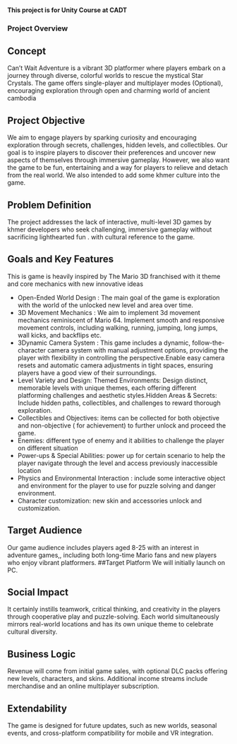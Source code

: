 #### This project is for Unity Course at CADT
### Project Overview
## Concept
Can’t Wait Adventure is a vibrant 3D platformer where players embark on a journey through diverse, colorful worlds to rescue the mystical Star Crystals. The game offers single-player and multiplayer modes (Optional), encouraging exploration through open and charming world of ancient cambodia 
## Project Objective
We aim to engage players by sparking curiosity and encouraging exploration through secrets, challenges, hidden levels, and collectibles. Our goal is to inspire players to discover their preferences and uncover new aspects of themselves through immersive gameplay. However, we also want the game to be fun, entertaining and a way for players to relieve and detach from the real world. We also intended to add some khmer culture into the game.
## Problem Definition
The project addresses the lack of interactive, multi-level 3D games by khmer developers who seek challenging, immersive gameplay without sacrificing lighthearted fun . with cultural reference to the game.
## Goals and Key Features
This is game is heavily inspired by The Mario 3D franchised with it theme and core mechanics with new innovative ideas
- Open-Ended World Design : The main goal of the game is exploration with the world of the  unlocked new level and area over time.
- 3D Movement Mechanics :  We aim to implement 3d movement mechanics reminiscent of Mario 64. Implement smooth and responsive movement controls, including walking, running, jumping, long jumps, wall kicks, and backflips etc.
- 3Dynamic Camera System : This  game includes a dynamic, follow-the-character camera system with manual adjustment options, providing the player with flexibility in controlling the perspective.Enable easy camera resets and automatic camera adjustments in tight spaces, ensuring players have a good view of their surroundings.
- Level Variety and Design: Themed Environments: Design distinct, memorable levels with unique themes, each offering different platforming challenges and aesthetic styles.Hidden Areas & Secrets: Include hidden paths, collectibles, and challenges to reward thorough exploration.
- Collectibles and Objectives: items can be collected for both objective and non-objective ( for achievement) to further unlock and proceed the game.
- Enemies: different type of enemy and it abilities to challenge the player on different situation
- Power-ups & Special Abilities: power up for certain scenario to help the player navigate through the level and access previously inaccessible location
- Physics and Environmental Interaction : include some interactive object and environment for the player to use for puzzle solving and danger environment.
- Character customization: new skin and accessories unlock and customization.
## Target Audience
Our game audience includes players aged 8-25 with an interest in adventure games,, including both long-time Mario fans and new players who enjoy vibrant platformers.
##Target Platform
We will initially launch on PC.
## Social Impact
It certainly instills teamwork, critical thinking, and creativity in the players through cooperative play and puzzle-solving. Each world simultaneously mirrors real-world locations and has its own unique theme to celebrate cultural diversity.
## Business Logic
Revenue will come from initial game sales, with optional DLC packs offering new levels, characters, and skins. Additional income streams include merchandise and an online multiplayer subscription.
## Extendability
The game is designed for future updates, such as new worlds, seasonal events, and cross-platform compatibility for mobile and VR integration.
